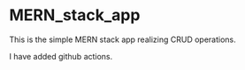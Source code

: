 # MERN_stack_app
This is the simple MERN stack app realizing CRUD operations.

I have added github actions.
